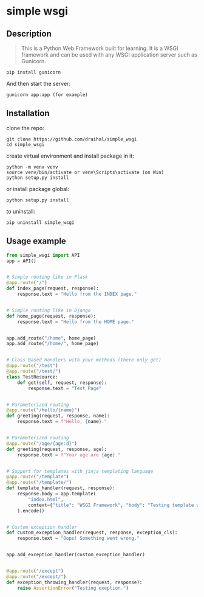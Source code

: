 # simple wsgi

## Description
> This is a Python Web Framework built for learning. 
It is a WSGI framework and can be used with any WSGI application server such as Gunicorn.
```
pip install gunicorn
```
And then start the server:
```
gunicorn app:app (for example)
```

## Installation

clone the repo:
```
git clone https://github.com/draihal/simple_wsgi
cd simple_wsgi
```
create virtual environment and install package in it:
```
python -m venv venv
source venv/bin/activate or venv\Scripts\activate (on Win)
python setup.py install
```
or install package global:
```
python setup.py install
```
to uninstall:
```
pip uninstall simple_wsgi
```

## Usage example
```python
from simple_wsgi import API
app = API()


# Simple routing like in Flask
@app.route("/")
def index_page(request, response):
    response.text = "Hello from the INDEX page."


# Simple routing like in Django
def home_page(request, response):
    response.text = "Hello from the HOME page."


app.add_route("/home", home_page)
app.add_route("/home/", home_page)


# Class Based Handlers with your methods (there only get)
@app.route("/test")
@app.route("/test/")
class TestResource:
    def get(self, request, response):
        response.text = "Test Page"


# Parameterized routing
@app.route("/hello/{name}")
def greeting(request, response, name):
    response.text = f"Hello, {name}."


# Parameterized routing
@app.route("/age/{age:d}")
def greeting(request, response, age):
    response.text = f"Your age are {age}."


# Support for templates with jinja templating language
@app.route("/template")
@app.route("/template/")
def template_handler(request, response):
    response.body = app.template(
        "index.html",
        context={"title": "WSGI Framework", "body": "Testing template with jinja."}
    ).encode()


# Custom exception handler
def custom_exception_handler(request, response, exception_cls):
    response.text = "Oops! Something went wrong."


app.add_exception_handler(custom_exception_handler)


@app.route("/except")
@app.route("/except/")
def exception_throwing_handler(request, response):
    raise AssertionError("Testing exeption.")

```